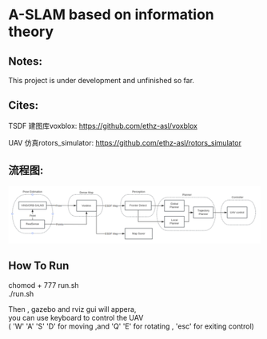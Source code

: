 # A-SLAM based on information theory

## Notes:
This project is under development and unfinished so far.

## Cites:

TSDF 建图库voxblox: <https://github.com/ethz-asl/voxblox> 

UAV 仿真rotors_simulator: <https://github.com/ethz-asl/rotors_simulator>

## 流程图:
![流程图](./src/data/1.png)

## How To Run
chomod + 777 run.sh  
./run.sh  

Then , gazebo and rviz gui will  appera,   
you can use keyboard to control the UAV  
( 'W' 'A' 'S' 'D' for moving ,and 'Q' 'E' for rotating , 'esc' for exiting control)
